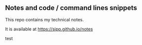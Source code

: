 ## Notes and code / command lines snippets

This repo contains my technical notes.

It is available at https://sjpp.github.io/notes

test
